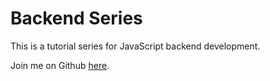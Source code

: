 # Backend Series

This is a tutorial series for JavaScript backend development.

Join me on Github [here](github.com/jayash101).